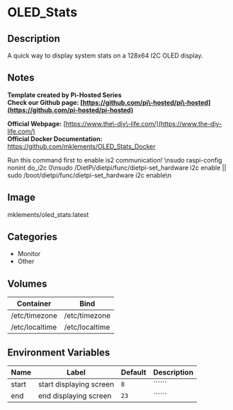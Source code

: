 # OLED_Stats

## Description
A quick way to display system stats on a 128x64 I2C OLED display.

## Notes
**Template created by Pi\-Hosted Series**  
**Check our Github page: [https://github.com/pi\-hosted/pi\-hosted](https://github.com/pi-hosted/pi-hosted)**  
  
**Official Webpage:** [https://www.the\-diy\-life.com/](https://www.the-diy-life.com/)  
**Official Docker Documentation:** <https://github.com/mklements/OLED_Stats_Docker>  
  
  
Run this command first to enable is2 communication! \\nsudo raspi\-config nonint do\_i2c 0\\nsudo /DietPi/dietpi/func/dietpi\-set\_hardware i2c enable \|\| sudo /boot/dietpi/func/dietpi\-set\_hardware i2c enable\\n

## Image
mklements/oled_stats:latest

## Categories
- Monitor
- Other

## Volumes
| Container | Bind |
|-----------|------|
| /etc/timezone | /etc/timezone |
| /etc/localtime | /etc/localtime |

## Environment Variables
| Name | Label | Default | Description |
|------|-------|---------|-------------|
| start | start displaying screen | ```8``` | `````` |
| end | end displaying screen | ```23``` | `````` |

